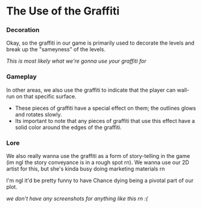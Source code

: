 
# The Use of the Graffiti

### Decoration

Okay, so the graffiti in our game is primarily used to decorate the levels and break up the "sameyness" of the levels.

*This is most likely what we're gonna use your graffiti for*



### Gameplay

In other areas, we also use the graffiti to indicate that the player can wall-run on that specific surface.

- These pieces of graffiti have a special effect on them; the outlines glows and rotates slowly.
- Its important to note that any pieces of graffiti that use this effect have a solid color around the edges of the graffiti.

### Lore

We also really wanna use the graffiti as a form of story-telling in the game (im ngl the story conveyance is in a rough spot rn). We wanna use our 2D artist for this, but she's kinda busy doing marketing materials rn

I'm ngl it'd be pretty funny to have Chance dying being a pivotal part of our plot.

*we don't have any screenshots for anything like this rn :(*